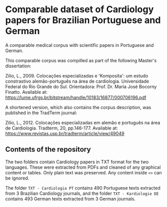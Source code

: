 # Comparable dataset of Cardiology papers for Brazilian Portuguese and German
A comparable medical corpus with scientific papers in Portuguese and German.

This comparable corpus was compilled as part of the following Master's dissertation:

Zilio, L., 2009. Colocações especializadas e 'Komposita': um estudo constrastivo alemão-português na área de cardiologia. Universidade Federal do Rio Grande do Sul. Orientadora: Prof. Dr. Maria José Bocorny Finatto.
Available at: https://lume.ufrgs.br/bitstream/handle/10183/16877/000706196.pdf


A shortened version, which also contains the corpus description, was published in the TradTerm journal:

Zilio, L., 2012. Colocações especializadas em alemão e português na área de Cardiologia. Tradterm, 20, pp.146-177.
Available at: https://www.revistas.usp.br/tradterm/article/view/49049


## Contents of the repository
The two folders contain Cardiology papers in TXT format for the two languages. These were extracted from PDFs and cleaned of any graphical content or tables. Only plain text was preserved. Any content inside `<>` can be ignored.

The folder `TXT - Cardiologia PT` contains 490 Portuguese texts extracted from 3 Brazilian Cardiology journals, and the folder `TXT - Kardiologie DE` contains 493 German texts extracted from 3 German journals.